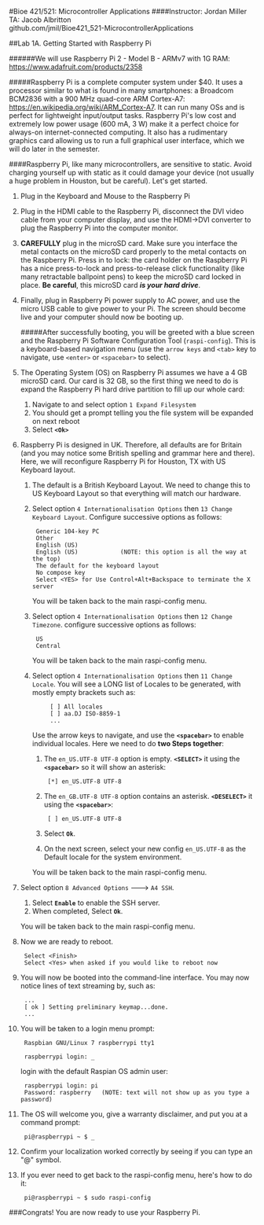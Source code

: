 #Bioe 421/521: Microcontroller Applications
####Instructor: Jordan Miller<br>TA: Jacob Albritton<br>github.com/jmil/Bioe421_521-MicrocontrollerApplications

##Lab 1A. Getting Started with Raspberry Pi

######We will use Raspberry Pi 2 - Model B - ARMv7 with 1G RAM: https://www.adafruit.com/products/2358

#####Raspberry Pi is a complete computer system under $40. It uses a processor similar to what is found in many smartphones: a Broadcom BCM2836 with a 900 MHz quad-core ARM Cortex-A7: https://en.wikipedia.org/wiki/ARM_Cortex-A7. It can run many OSs and is perfect for lightweight input/output tasks. Raspberry Pi's low cost and extremely low power usage (600 mA, 3 W) make it a perfect choice for always-on internet-connected computing. It also has a rudimentary graphics card allowing us to run a full graphical user interface, which we will do later in the semester.

####Raspberry Pi, like many microcontrollers, are sensitive to static. Avoid charging yourself up with static as it could damage your device (not usually a huge problem in Houston, but be careful). Let's get started.

1. Plug in the Keyboard and Mouse to the Raspberry Pi

1. Plug in the HDMI cable to the Raspberry Pi, disconnect the DVI video cable from your computer display, and use the HDMI->DVI converter to plug the Raspberry Pi into the computer monitor.

1. **CAREFULLY** plug in the microSD card. Make sure you interface the metal contacts on the microSD card properly to the metal contacts on the Raspberry Pi. Press in to lock: the card holder on the Raspberry Pi has a nice press-to-lock and press-to-release click functionality (like many retractable ballpoint pens) to keep the microSD card locked in place. **Be careful**, this microSD card ***is your hard drive***.

1. Finally, plug in Raspberry Pi power supply to AC power, and use the micro USB cable to give power to your Pi. The screen should become live and your computer should now be booting up.

	#####After successfully booting, you will be greeted with a blue screen and the Raspberry Pi Software Configuration Tool (`raspi-config`). This is a keyboard-based navigation menu (use the `arrow keys` and `<tab>` key to navigate, use `<enter>` or `<spacebar>` to select).

1. The Operating System (OS) on Raspberry Pi assumes we have a 4 GB microSD card. Our card is 32 GB, so the first thing we need to do is expand the Raspberry Pi hard drive partition to fill up our whole card:
	1. Navigate to and select option `1 Expand Filesystem`
	1. You should get a prompt telling you the file system will be expanded on next reboot
	1. Select **`<Ok>`**


1. Raspberry Pi is designed in UK. Therefore, all defaults are for Britain (and you may notice some British spelling and grammar here and there). Here, we will reconfigure Raspberry Pi for Houston, TX with US Keyboard layout.

	1.  The default is a British Keyboard Layout. We need to change this to US Keyboard Layout so that everything will match our hardware.

	1. Select option `4 Internationalisation Options` then `13 Change Keyboard Layout`. Configure successive options as follows:

			Generic 104-key PC
			Other
			English (US)
			English (US) 			(NOTE: this option is all the way at the top)
			The default for the keyboard layout
			No compose key
			Select <YES> for Use Control+Alt+Backspace to terminate the X server
			
		You will be taken back to the main raspi-config menu.


	1. Select option `4 Internationalisation Options` then `12 Change Timezone`. configure successive options as follows:

			US
			Central
		
		You will be taken back to the main raspi-config menu.

				
	1. Select option `4 Internationalisation Options` then `11 Change Locale`. You will see a LONG list of Locales to be generated, with mostly empty brackets such as:
		
				[ ] All locales
				[ ] aa.DJ ISO-8859-1
				...
				
		 Use the arrow keys to navigate, and use the **`<spacebar>`** to enable individual locales. Here we need to do **two Steps together**:
		 
		1. The `en_US.UTF-8 UTF-8` option is empty. **`<SELECT>`** it using the **`<spacebar>`** so it will show an asterisk:

		 		[*] en_US.UTF-8 UTF-8
		 		
		1. The `en_GB.UTF-8 UTF-8` option contains an asterisk. **`<DESELECT>`** it using the **`<spacebar>`**:

		 		[ ] en_US.UTF-8 UTF-8

		1. Select **`Ok`**.
		1. On the next screen, select your new config `en_US.UTF-8` as the Default locale for the system environment.
	
		You will be taken back to the main raspi-config menu.

1. Select option `8 Advanced Options` ---> `A4 SSH`.
	1. Select **`Enable`** to enable the SSH server.
	1. When completed, Select **`Ok`**.

	You will be taken back to the main raspi-config menu.

1. Now we are ready to reboot.

		Select <Finish>
		Select <Yes> when asked if you would like to reboot now
		
1. You will now be booted into the command-line interface. You may now notice lines of text streaming by, such as:

		...
		[ ok ] Setting preliminary keymap...done.
		...

1. You will be taken to a login menu prompt:

		Raspbian GNU/Linux 7 raspberrypi tty1
		
		raspberrypi login: _

	login with the default Raspian OS admin user:
		
		raspberrypi login: pi
		Password: raspberry   (NOTE: text will not show up as you type a password)
		
1. The OS will welcome you, give a warranty disclaimer, and put you at a command prompt:

		pi@raspberrypi ~ $ _
		
1. Confirm your localization worked correctly by seeing if you can type an "@" symbol.

1. If you ever need to get back to the raspi-config menu, here's how to do it:

		pi@raspberrypi ~ $ sudo raspi-config

###Congrats! You are now ready to use your Raspberry Pi.